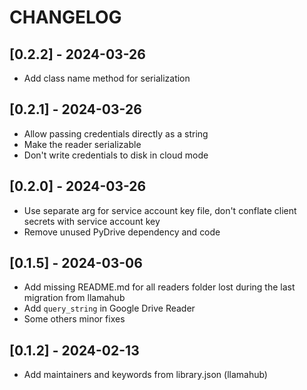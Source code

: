 # CHANGELOG

## [0.2.2] - 2024-03-26

- Add class name method for serialization

## [0.2.1] - 2024-03-26

- Allow passing credentials directly as a string
- Make the reader serializable
- Don't write credentials to disk in cloud mode

## [0.2.0] - 2024-03-26

- Use separate arg for service account key file, don't conflate client secrets with service account key
- Remove unused PyDrive dependency and code

## [0.1.5] - 2024-03-06

- Add missing README.md for all readers folder lost during the last migration from llamahub
- Add `query_string` in Google Drive Reader
- Some others minor fixes

## [0.1.2] - 2024-02-13

- Add maintainers and keywords from library.json (llamahub)

